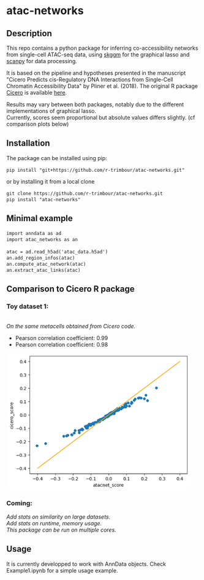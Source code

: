 # atac-networks


## Description
This repo contains a python package for inferring co-accessibility networks from single-cell ATAC-seq data, using [skggm](https://www.github.com/skggm/skggm) for the graphical lasso and [scanpy](https://www.github.com/theislab/scanpy) for data processing.

It is based on the pipeline and hypotheses presented in the manuscript "Cicero Predicts cis-Regulatory DNA Interactions from Single-Cell Chromatin Accessibility Data" by Pliner et al. (2018). The original R package [Cicero](https://cole-trapnell-lab.github.io/cicero-release/) is available [here](https://www.github.com/cole-trapnell-lab/cicero-release).

Results may vary between both packages, notably due to the different implementations of graphical lasso. 
<br> Currently, scores seem proportional but absolute values differs slightly. (cf comparison plots below)


## Installation
The package can be installed using pip:

```
pip install "git+https://github.com/r-trimbour/atac-networks.git"
```

 or by installing it from a local clone
```
git clone https://github.com/r-trimbour/atac-networks.git
pip install "atac-networks"
```

## Minimal example
```
import anndata as ad
import atac_networks as an

atac = ad.read_h5ad('atac_data.h5ad')
an.add_region_infos(atac)
an.compute_atac_network(atac)
an.extract_atac_links(atac)
```

## Comparison to Cicero R package
### Toy dataset 1: 
<br> *On the same metacells obtained from Cicero code.*
- Pearson correlation coefficient: 0.99
- Pearson correlation coefficient: 0.98
<img src="Figures/correlation_toy_dataset1.png" align="center" width="480"/>

### Coming:

_Add stats on similarity on large datasets._
<br>
_Add stats on runtime, memory usage._
<br>
_This package can be run on multiple cores._

## Usage
It is currently developped to work with AnnData objects. Check Example1.ipynb for a simple usage example.

